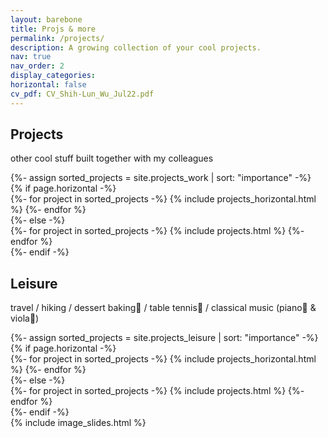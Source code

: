 ```yaml
---
layout: barebone
title: Projs & more
permalink: /projects/
description: A growing collection of your cool projects.
nav: true
nav_order: 2
display_categories:
horizontal: false
cv_pdf: CV_Shih-Lun_Wu_Jul22.pdf
---
```


<!-- pages/projects.md -->
<article>

<h1 class="post-title">Projects</h1>
<p class="post-description">
other cool stuff built together with my colleagues
</p>
<div class="projects">
<!-- Display projects without categories -->
  {%- assign sorted_projects = site.projects_work | sort: "importance" -%}
  <!-- Generate cards for each project -->
  {% if page.horizontal -%}
  <div class="container">
    <div class="row row-cols-2">
    {%- for project in sorted_projects -%}
      {% include projects_horizontal.html %}
    {%- endfor %}
    </div>
  </div>
  {%- else -%}
  <div class="grid">
    {%- for project in sorted_projects -%}
      {% include projects.html %}
    {%- endfor %}
  </div>
  {%- endif -%}
</div>

<h1 class="post-title">Leisure</h1>
<p class="post-description">
travel / hiking / dessert baking🍰 / table tennis🏓 / classical music (piano🎹 & viola🎻)
</p>
<div class="projects">
<!-- Display projects without categories -->
  {%- assign sorted_projects = site.projects_leisure | sort: "importance" -%}
  <!-- Generate cards for each project -->
  {% if page.horizontal -%}
  <div class="container">
    <div class="row row-cols-2">
    {%- for project in sorted_projects -%}
      {% include projects_horizontal.html %}
    {%- endfor %}
    </div>
  </div>
  {%- else -%}
  <div class="grid">
    {%- for project in sorted_projects -%}
      {% include projects.html %}
    {%- endfor %}
  </div>
  {%- endif -%}
  <div class="img-slides">
  {% include image_slides.html %}
  </div>
</div>
</article>